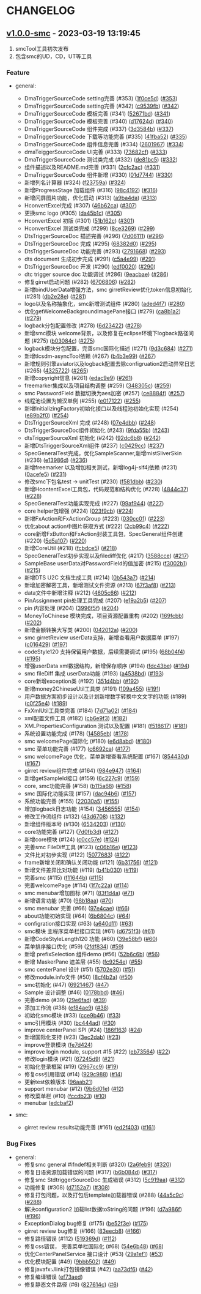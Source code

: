 # CHANGELOG

## [v1.0.0-smc](https://github.com/unknowIfGuestInDream/javafxTool/releases/tag/v1.0.0-smc) - 2023-03-19 13:19:45

1. smcTool工具初次发布
2. 包含smc的UD，CD，UT等工具

### Feature

- general:
  - DmaTriggerSourceCode setting完善 (#353) ([1f0ce5d](https://github.com/unknowIfGuestInDream/javafxTool/commit/1f0ce5d916a082e31f57d5c7066fb366b0fa2949)) ([#353](https://github.com/unknowIfGuestInDream/javafxTool/pull/353))
  - DmaTriggerSourceCode setting完善 (#342) ([c9539fb](https://github.com/unknowIfGuestInDream/javafxTool/commit/c9539fb55a1cde5476c48d00403fddd422c4e686)) ([#342](https://github.com/unknowIfGuestInDream/javafxTool/pull/342))
  - DmaTriggerSourceCode 模板完善 (#341) ([52671bd](https://github.com/unknowIfGuestInDream/javafxTool/commit/52671bdce2906f42052ee0f1053139199d72f3f6)) ([#341](https://github.com/unknowIfGuestInDream/javafxTool/pull/341))
  - DmaTriggerSourceCode 模板完善 (#340) ([d17624d](https://github.com/unknowIfGuestInDream/javafxTool/commit/d17624d7a13a0d46f3ccfa52069c3cfb1eb60146)) ([#340](https://github.com/unknowIfGuestInDream/javafxTool/pull/340))
  - DmaTriggerSourceCode 组件完成 (#337) ([3d3584b](https://github.com/unknowIfGuestInDream/javafxTool/commit/3d3584be51559d1b5e3c932ca8bda996a25c5509)) ([#337](https://github.com/unknowIfGuestInDream/javafxTool/pull/337))
  - DmaTriggerSourceCode 下载等功能完善 (#335) ([41fba52](https://github.com/unknowIfGuestInDream/javafxTool/commit/41fba52fd3b6546a80b8c96a0d32935145d2538a)) ([#335](https://github.com/unknowIfGuestInDream/javafxTool/pull/335))
  - DmaTriggerSourceCode 组件信息完善 (#334) ([2601967](https://github.com/unknowIfGuestInDream/javafxTool/commit/2601967418811710c5e96d203594f29313ab5c24)) ([#334](https://github.com/unknowIfGuestInDream/javafxTool/pull/334))
  - dmaTeiggerSourceCode UI完善 (#333) ([73682cf](https://github.com/unknowIfGuestInDream/javafxTool/commit/73682cf5e3ad7c01ff5fe7f2b6cca4417b24673b)) ([#333](https://github.com/unknowIfGuestInDream/javafxTool/pull/333))
  - DmaTriggerSourceCode 测试类完成 (#332) ([de81bc5](https://github.com/unknowIfGuestInDream/javafxTool/commit/de81bc579c3e3ba5dd81e5a777ff0e294c9f3c46)) ([#332](https://github.com/unknowIfGuestInDream/javafxTool/pull/332))
  - 组件描述以及README.md完善 (#331) ([2cfc2ac](https://github.com/unknowIfGuestInDream/javafxTool/commit/2cfc2ac598f020e7fc86d566cf3675051b69c0d4)) ([#331](https://github.com/unknowIfGuestInDream/javafxTool/pull/331))
  - DmaTriggerSourceCode 组件新增 (#330) ([01d7744](https://github.com/unknowIfGuestInDream/javafxTool/commit/01d77442de759810aa65246f3cc6adefd00ef9f9)) ([#330](https://github.com/unknowIfGuestInDream/javafxTool/pull/330))
  - 新增列名计算器 (#324) ([f23759a](https://github.com/unknowIfGuestInDream/javafxTool/commit/f23759a6048432cf92f6487e15a78eb9ac9c52a2)) ([#324](https://github.com/unknowIfGuestInDream/javafxTool/pull/324))
  - 新增ProgressStage 加载组件 (#316) ([98c4192](https://github.com/unknowIfGuestInDream/javafxTool/commit/98c419249fbe460c716597eb896b257452031ddf)) ([#316](https://github.com/unknowIfGuestInDream/javafxTool/pull/316))
  - 新增闪屏图片功能，优化启动 (#313) ([a9ba4da](https://github.com/unknowIfGuestInDream/javafxTool/commit/a9ba4daab3e8262678614ff0f90a5d9db8378201)) ([#313](https://github.com/unknowIfGuestInDream/javafxTool/pull/313))
  - HconvertExcel完成 (#307) ([46b62ca](https://github.com/unknowIfGuestInDream/javafxTool/commit/46b62cabc9fda5d4022b3ab3ac1cb616dcc9ab15)) ([#307](https://github.com/unknowIfGuestInDream/javafxTool/pull/307))
  - 更换smc logo (#305) ([da45b1c](https://github.com/unknowIfGuestInDream/javafxTool/commit/da45b1ca65b36afe9516908c5b5bc088aa86d64b)) ([#305](https://github.com/unknowIfGuestInDream/javafxTool/pull/305))
  - HconvertExcel 初版 (#301) ([51b162c](https://github.com/unknowIfGuestInDream/javafxTool/commit/51b162c7ef99c7f6a8f325ce0cd0582a80bdf911)) ([#301](https://github.com/unknowIfGuestInDream/javafxTool/pull/301))
  - HconvertExcel 测试类完成 (#299) ([8ce3269](https://github.com/unknowIfGuestInDream/javafxTool/commit/8ce32694e525940bfb832fa3407ff94e08be8ffa)) ([#299](https://github.com/unknowIfGuestInDream/javafxTool/pull/299))
  - DtsTriggerSourceDoc 描述完善 (#296) ([7d06111](https://github.com/unknowIfGuestInDream/javafxTool/commit/7d06111fc0b44816a4f23df9de16dceacb9148b0)) ([#296](https://github.com/unknowIfGuestInDream/javafxTool/pull/296))
  - DtsTriggerSourceDoc 完成 (#295) ([68382d0](https://github.com/unknowIfGuestInDream/javafxTool/commit/68382d03c8bc1ebf743aeecd2b6c2908075fe75c)) ([#295](https://github.com/unknowIfGuestInDream/javafxTool/pull/295))
  - DtsTriggerSourceDoc 功能完善 (#293) ([2791668](https://github.com/unknowIfGuestInDream/javafxTool/commit/2791668ff756a8e600592d02e85d6fbedb6badae)) ([#293](https://github.com/unknowIfGuestInDream/javafxTool/pull/293))
  - dts document 生成初步完成 (#291) ([c5a4e99](https://github.com/unknowIfGuestInDream/javafxTool/commit/c5a4e99d28b3feac7e0c27178e4f9fd1ff323334)) ([#291](https://github.com/unknowIfGuestInDream/javafxTool/pull/291))
  - DtsTriggerSourceDoc 开发 (#290) ([edf0020](https://github.com/unknowIfGuestInDream/javafxTool/commit/edf00204b651f7fe48edf8b8eedda70f99f60630)) ([#290](https://github.com/unknowIfGuestInDream/javafxTool/pull/290))
  - dtc trigger source doc 功能调试 (#286) ([9eacbae](https://github.com/unknowIfGuestInDream/javafxTool/commit/9eacbaebb589e02d707ad112d058bddc250a9f01)) ([#286](https://github.com/unknowIfGuestInDream/javafxTool/pull/286))
  - 修复girret启动问题 (#282) ([6706806](https://github.com/unknowIfGuestInDream/javafxTool/commit/6706806dc28d66453418efb6b135cb1773b4681e)) ([#282](https://github.com/unknowIfGuestInDream/javafxTool/pull/282))
  - 新增bindUserData增强方法，smc girretReview优化token信息初始化 (#281) ([db2e28e](https://github.com/unknowIfGuestInDream/javafxTool/commit/db2e28eb2821b3e2c017c2d6b95e256980dd4045)) ([#281](https://github.com/unknowIfGuestInDream/javafxTool/pull/281))
  - logo以及名称抽象化，smc新增测试组件 (#280) ([aded4f7](https://github.com/unknowIfGuestInDream/javafxTool/commit/aded4f7ec4f657215b29cc8b196fe616de87349c)) ([#280](https://github.com/unknowIfGuestInDream/javafxTool/pull/280))
  - 优化getWelcomeBackgroundImagePane接口 (#279) ([ca8b1a2](https://github.com/unknowIfGuestInDream/javafxTool/commit/ca8b1a259c50049e0d8c0d7a2e8cad561949d52b)) ([#279](https://github.com/unknowIfGuestInDream/javafxTool/pull/279))
  - logback分包配置修改 (#278) ([6d23422](https://github.com/unknowIfGuestInDream/javafxTool/commit/6d23422a85d2f394b7fd3ce9891de3fcc84ef787)) ([#278](https://github.com/unknowIfGuestInDream/javafxTool/pull/278))
  - 新增smc模块 welcome背景，以及修复在eclipse环境下logback路径问题 (#275) ([b03084c](https://github.com/unknowIfGuestInDream/javafxTool/commit/b03084c554c5e44f9725f62f5333687c5b2d7a6a)) ([#275](https://github.com/unknowIfGuestInDream/javafxTool/pull/275))
  - logback模块分包配置，完善smc国际化描述 (#271) ([9d3c684](https://github.com/unknowIfGuestInDream/javafxTool/commit/9d3c684865ae98547ba7a9f00a41972125d5e20c)) ([#271](https://github.com/unknowIfGuestInDream/javafxTool/pull/271))
  - 新增tlcsdm-asyncTool依赖 (#267) ([b4b3e99](https://github.com/unknowIfGuestInDream/javafxTool/commit/b4b3e9933e194fd3f7f4c104a392f2eb95cabd6c)) ([#267](https://github.com/unknowIfGuestInDream/javafxTool/pull/267))
  - 新增规则引擎aviator以及logback配置去除configruation2启动异常日志 (#265) ([4325722](https://github.com/unknowIfGuestInDream/javafxTool/commit/43257222fbe59d0852e0c4ea18324d176b358407)) ([#265](https://github.com/unknowIfGuestInDream/javafxTool/pull/265))
  - 新增copyright信息 (#261) ([edac9e9](https://github.com/unknowIfGuestInDream/javafxTool/commit/edac9e9e1786fcd7843c3ed9b84bf2f25812f6b5)) ([#261](https://github.com/unknowIfGuestInDream/javafxTool/pull/261))
  - freemarker集成以及项目结构调整 (#259) ([348305c](https://github.com/unknowIfGuestInDream/javafxTool/commit/348305c494eceb0909f068b950f699a04ca718e6)) ([#259](https://github.com/unknowIfGuestInDream/javafxTool/pull/259))
  - smc PasswordField 数据切换为aes加密 (#257) ([ce8884f](https://github.com/unknowIfGuestInDream/javafxTool/commit/ce8884f8914348ac9707f6772f747d6f2aad019b)) ([#257](https://github.com/unknowIfGuestInDream/javafxTool/pull/257))
  - 线程池设置为懒汉单例 (#255) ([e017122](https://github.com/unknowIfGuestInDream/javafxTool/commit/e0171228c665403ca6821de8e6b3e8d8f5f2efe8)) ([#255](https://github.com/unknowIfGuestInDream/javafxTool/pull/255))
  - 新增InitializingFactory初始化接口以及线程池初始化实现 (#254) ([e89b2f0](https://github.com/unknowIfGuestInDream/javafxTool/commit/e89b2f0cf71bfdbfacd91748fd3c65bee20672f2)) ([#254](https://github.com/unknowIfGuestInDream/javafxTool/pull/254))
  - DtsTriggerSourceXml 完成 (#248) ([07e4dbb](https://github.com/unknowIfGuestInDream/javafxTool/commit/07e4dbb1c3292a78f8d7b4e67102f1fc97f6f3be)) ([#248](https://github.com/unknowIfGuestInDream/javafxTool/pull/248))
  - DtsTriggerSourceDoc组件初始化 (#243) ([9fda55b](https://github.com/unknowIfGuestInDream/javafxTool/commit/9fda55bc7b9b044ddc27e2f75d8c4ac9802c727a)) ([#243](https://github.com/unknowIfGuestInDream/javafxTool/pull/243))
  - dtsTriggerSourceXml 初始化 (#242) ([92dc6b8](https://github.com/unknowIfGuestInDream/javafxTool/commit/92dc6b89d8d4a0649a7bccb7e842623289fff146)) ([#242](https://github.com/unknowIfGuestInDream/javafxTool/pull/242))
  - 新增DtsTriggerSourceXml组件 (#237) ([c0429cc](https://github.com/unknowIfGuestInDream/javafxTool/commit/c0429cc2bd49a70ade7643ecc3ecc15314a80891)) ([#237](https://github.com/unknowIfGuestInDream/javafxTool/pull/237))
  - SpecGeneralTest完成，优化SampleScanner,新增mistSliverSkin (#236) ([e13986d](https://github.com/unknowIfGuestInDream/javafxTool/commit/e13986d343e96cc000d7519be54121e03484f028)) ([#236](https://github.com/unknowIfGuestInDream/javafxTool/pull/236))
  - 新增freemarker 以及增加相关测试，新增log4j-slf4j依赖 (#231) ([0acefe5](https://github.com/unknowIfGuestInDream/javafxTool/commit/0acefe5b87ee0099ce838b143995fd7717664d1c)) ([#231](https://github.com/unknowIfGuestInDream/javafxTool/pull/231))
  - 修改smc下包名test -> unitTest (#230) ([f581dbb](https://github.com/unknowIfGuestInDream/javafxTool/commit/f581dbb130f6c0a248fd8651159ca2a5b1976095)) ([#230](https://github.com/unknowIfGuestInDream/javafxTool/pull/230))
  - 新增HcontentExcel工具包，代码规范和结构优化 (#228) ([4844c37](https://github.com/unknowIfGuestInDream/javafxTool/commit/4844c3703b2cc09beab8e1c503d8d8f49888239c)) ([#228](https://github.com/unknowIfGuestInDream/javafxTool/pull/228))
  - SpecGeneralTest功能实现完成 (#227) ([99af944](https://github.com/unknowIfGuestInDream/javafxTool/commit/99af9446da4c0db10db6b2e2a2efda9bce732555)) ([#227](https://github.com/unknowIfGuestInDream/javafxTool/pull/227))
  - core helper包增强 (#224) ([023f9cb](https://github.com/unknowIfGuestInDream/javafxTool/commit/023f9cb40a7ff65e4e192b6b075a78d354ee7485)) ([#224](https://github.com/unknowIfGuestInDream/javafxTool/pull/224))
  - 新增FxAction和FxActionGroup (#223) ([030cc01](https://github.com/unknowIfGuestInDream/javafxTool/commit/030cc01bc1737abd3e517aae801f0c1fc18b3bc7)) ([#223](https://github.com/unknowIfGuestInDream/javafxTool/pull/223))
  - 优化about action中图片获取方式 (#222) ([2cb99c4](https://github.com/unknowIfGuestInDream/javafxTool/commit/2cb99c4b14201287cc8ee08e39161caf5b41884f)) ([#222](https://github.com/unknowIfGuestInDream/javafxTool/pull/222))
  - core新增FxButton和FxAction封装工具包，SpecGeneral组件创建 (#220) ([5d5a107](https://github.com/unknowIfGuestInDream/javafxTool/commit/5d5a107b31642e414929f57ebc2b977c81a56b73)) ([#220](https://github.com/unknowIfGuestInDream/javafxTool/pull/220))
  - 新增CoreUtil (#218) ([fcbdce5](https://github.com/unknowIfGuestInDream/javafxTool/commit/fcbdce5f3ba7c3918cfd6db4302c38dc529ba255)) ([#218](https://github.com/unknowIfGuestInDream/javafxTool/pull/218))
  - SpecGeneralTest初步实现以及filediff优化 (#217) ([3588cce](https://github.com/unknowIfGuestInDream/javafxTool/commit/3588ccef8004e269362b984fc01bb73f440bdb3b)) ([#217](https://github.com/unknowIfGuestInDream/javafxTool/pull/217))
  - SampleBase userData对PasswordField的值加密 (#215) ([f3002b1](https://github.com/unknowIfGuestInDream/javafxTool/commit/f3002b18269ab87a969f026bdce7cec325febebe)) ([#215](https://github.com/unknowIfGuestInDream/javafxTool/pull/215))
  - 新增DTS U2C 文档生成工具 (#214) ([0b543a7](https://github.com/unknowIfGuestInDream/javafxTool/commit/0b543a714662c58e7bff934dfa6e99d1ac96c53a)) ([#214](https://github.com/unknowIfGuestInDream/javafxTool/pull/214))
  - 新增加密解密工具，新增测试文件资源 (#213) ([67f3af8](https://github.com/unknowIfGuestInDream/javafxTool/commit/67f3af8cd841310aacb1e73da9ab00d1fa902394)) ([#213](https://github.com/unknowIfGuestInDream/javafxTool/pull/213))
  - data文件中新增注释 (#212) ([4605c66](https://github.com/unknowIfGuestInDream/javafxTool/commit/4605c6641e231c03a8397dc8341790311b4f51c0)) ([#212](https://github.com/unknowIfGuestInDream/javafxTool/pull/212))
  - PinAssignment pin处理工具完成 (#207) ([e19a2b5](https://github.com/unknowIfGuestInDream/javafxTool/commit/e19a2b53b5f257229a82db7b9c2730f5ecc29d71)) ([#207](https://github.com/unknowIfGuestInDream/javafxTool/pull/207))
  - pin 内容处理 (#204) ([3996f5f](https://github.com/unknowIfGuestInDream/javafxTool/commit/3996f5fdac0cd140870ea8bb80fbbdd2745fff1a)) ([#204](https://github.com/unknowIfGuestInDream/javafxTool/pull/204))
  - MoneyToChinese 模块完成，项目资源配置重构 (#202) ([169fcbb](https://github.com/unknowIfGuestInDream/javafxTool/commit/169fcbb5ccb381b0b79c1fb503fbba046cdf0234)) ([#202](https://github.com/unknowIfGuestInDream/javafxTool/pull/202))
  - 新增金额转换大写类 (#200) ([042012a](https://github.com/unknowIfGuestInDream/javafxTool/commit/042012a104e2bfe054a12bea6628bef5664ee0dd)) ([#200](https://github.com/unknowIfGuestInDream/javafxTool/pull/200))
  - smc girretReview userData支持，新增查看用户数据菜单 (#197) ([c016429](https://github.com/unknowIfGuestInDream/javafxTool/commit/c016429b079b443e94a01ac8b0c182aef262276c)) ([#197](https://github.com/unknowIfGuestInDream/javafxTool/pull/197))
  - codeStyle120 支持保留用户数据，后续需要调试 (#195) ([68b04f4](https://github.com/unknowIfGuestInDream/javafxTool/commit/68b04f4d208937f0ae460d8ecf67eda5024a8ba0)) ([#195](https://github.com/unknowIfGuestInDream/javafxTool/pull/195))
  - 增强userData xml数据结构，新增保存顺序 (#194) ([fdc43be](https://github.com/unknowIfGuestInDream/javafxTool/commit/fdc43beaffb64ec513cf46c4ff9d2cf407eddd79)) ([#194](https://github.com/unknowIfGuestInDream/javafxTool/pull/194))
  - smc fileDiff 集成 userData功能 (#193) ([a4538bd](https://github.com/unknowIfGuestInDream/javafxTool/commit/a4538bdfd2efd6b703d12f1c176205af1731fcb5)) ([#193](https://github.com/unknowIfGuestInDream/javafxTool/pull/193))
  - core新增exception类 (#192) ([351d4bb](https://github.com/unknowIfGuestInDream/javafxTool/commit/351d4bb0ce9580fd8ccfee75f2d83bbd0a18d0c1)) ([#192](https://github.com/unknowIfGuestInDream/javafxTool/pull/192))
  - 新增money2ChineseUtil工具类 (#191) ([109a455](https://github.com/unknowIfGuestInDream/javafxTool/commit/109a455c2342cda52ddbf5ae83242e4e8c13439e)) ([#191](https://github.com/unknowIfGuestInDream/javafxTool/pull/191))
  - 用户数据方案初步设计以及计划新增数字转换中文文字的功能 (#189) ([c0f25e4](https://github.com/unknowIfGuestInDream/javafxTool/commit/c0f25e42ef1301d5d35efaa4bf5410025e6f1258)) ([#189](https://github.com/unknowIfGuestInDream/javafxTool/pull/189))
  - FxXmlUtil工具类完善 (#184) ([7d71a02](https://github.com/unknowIfGuestInDream/javafxTool/commit/7d71a02c546bb17d593ad9d3444e4a8a761570cb)) ([#184](https://github.com/unknowIfGuestInDream/javafxTool/pull/184))
  - xml配置文件工具 (#182) ([cb6e9f3](https://github.com/unknowIfGuestInDream/javafxTool/commit/cb6e9f3073166a8373208212c2946cb635d9b529)) ([#182](https://github.com/unknowIfGuestInDream/javafxTool/pull/182))
  - XMLPropertiesConfiguration 测试以及配置 (#181) ([f518617](https://github.com/unknowIfGuestInDream/javafxTool/commit/f518617634b1b245fde398bdf109cf9402e367c0)) ([#181](https://github.com/unknowIfGuestInDream/javafxTool/pull/181))
  - 系统设置功能完成 (#178) ([14585eb](https://github.com/unknowIfGuestInDream/javafxTool/commit/14585eb6b97207a314ebb3aa827e24a9de5e600f)) ([#178](https://github.com/unknowIfGuestInDream/javafxTool/pull/178))
  - smc welcomePage国际化 (#180) ([e6d8abd](https://github.com/unknowIfGuestInDream/javafxTool/commit/e6d8abd18454b00562dded9ebf18ad57ecbd8aed)) ([#180](https://github.com/unknowIfGuestInDream/javafxTool/pull/180))
  - smc 菜单功能完善 (#177) ([c6692ca](https://github.com/unknowIfGuestInDream/javafxTool/commit/c6692cad70fa31e2cba729bf762e68be7858aa9a)) ([#177](https://github.com/unknowIfGuestInDream/javafxTool/pull/177))
  - smc welcomePage 优化，菜单新增查看系统配置 (#167) ([854430d](https://github.com/unknowIfGuestInDream/javafxTool/commit/854430d252abc54c01941c66a63e36a8609fedc1)) ([#167](https://github.com/unknowIfGuestInDream/javafxTool/pull/167))
  - girret review组件完成 (#164) ([984e947](https://github.com/unknowIfGuestInDream/javafxTool/commit/984e9479f379b67fb2915ae09d0752bf3179db7d)) ([#164](https://github.com/unknowIfGuestInDream/javafxTool/pull/164))
  - 新增getSampleId接口 (#159) ([6c227c9](https://github.com/unknowIfGuestInDream/javafxTool/commit/6c227c93ede8664b8da50444ba5240d4d17cb2e0)) ([#159](https://github.com/unknowIfGuestInDream/javafxTool/pull/159))
  - core, smc功能完善 (#158) ([b115a68](https://github.com/unknowIfGuestInDream/javafxTool/commit/b115a683c98b6e5f8332d19c5854bccadfd054b8)) ([#158](https://github.com/unknowIfGuestInDream/javafxTool/pull/158))
  - smc 国际化功能实现 (#157) ([dac94b6](https://github.com/unknowIfGuestInDream/javafxTool/commit/dac94b6f546e0808b1454eb2df36e76a07e1a5d7)) ([#157](https://github.com/unknowIfGuestInDream/javafxTool/pull/157))
  - 系统功能完善 (#155) ([22030a5](https://github.com/unknowIfGuestInDream/javafxTool/commit/22030a52c99687d3f08977a22f6cd6b6879fb56d)) ([#155](https://github.com/unknowIfGuestInDream/javafxTool/pull/155))
  - 增加logback日志功能 (#154) ([3456555](https://github.com/unknowIfGuestInDream/javafxTool/commit/3456555bd5d8462f673b790c53402fa75bbfd577)) ([#154](https://github.com/unknowIfGuestInDream/javafxTool/pull/154))
  - 修改工作流组件 (#132) ([43d6708](https://github.com/unknowIfGuestInDream/javafxTool/commit/43d6708773f1f0d417d4ebdbd5a5730306ec1c2d)) ([#132](https://github.com/unknowIfGuestInDream/javafxTool/pull/132))
  - 新增组件版本号 (#130) ([6534203](https://github.com/unknowIfGuestInDream/javafxTool/commit/65342032b11abfe6b5fb78fc472b85b93608e71b)) ([#130](https://github.com/unknowIfGuestInDream/javafxTool/pull/130))
  - core功能完善 (#127) ([7d0fb3d](https://github.com/unknowIfGuestInDream/javafxTool/commit/7d0fb3dd02ec7d3e85cf114a32158482e8ddc446)) ([#127](https://github.com/unknowIfGuestInDream/javafxTool/pull/127))
  - 新增core模块 (#124) ([c0cc57e](https://github.com/unknowIfGuestInDream/javafxTool/commit/c0cc57ebc84cb67ed7aa643090081b1d4d9a0998)) ([#124](https://github.com/unknowIfGuestInDream/javafxTool/pull/124))
  - 完善smc FileDiff工具 (#123) ([c06b16e](https://github.com/unknowIfGuestInDream/javafxTool/commit/c06b16e285a2025b0ddeffcc22148cfb0dc01d16)) ([#123](https://github.com/unknowIfGuestInDream/javafxTool/pull/123))
  - 文件比对初步实现 (#122) ([5077683](https://github.com/unknowIfGuestInDream/javafxTool/commit/5077683b704a6e6291ce98fa9025fc0e9c556133)) ([#122](https://github.com/unknowIfGuestInDream/javafxTool/pull/122))
  - frame新增关闭和确认关闭功能 (#121) ([6b31756](https://github.com/unknowIfGuestInDream/javafxTool/commit/6b31756dfd9e97ed83f10bc1ad060763099cf3aa)) ([#121](https://github.com/unknowIfGuestInDream/javafxTool/pull/121))
  - 新增文件差异比对功能 (#119) ([b41b030](https://github.com/unknowIfGuestInDream/javafxTool/commit/b41b0304859091925963022021d72d736d1178c1)) ([#119](https://github.com/unknowIfGuestInDream/javafxTool/pull/119))
  - 完善smc (#115) ([f11644b](https://github.com/unknowIfGuestInDream/javafxTool/commit/f11644b99790525897d8672d43c4b9d627fb877f)) ([#115](https://github.com/unknowIfGuestInDream/javafxTool/pull/115))
  - 完善welcomePage (#114) ([1f7c22a](https://github.com/unknowIfGuestInDream/javafxTool/commit/1f7c22a8c3db38df4f61eebf73bd1ca017f25fa7)) ([#114](https://github.com/unknowIfGuestInDream/javafxTool/pull/114))
  - smc menubar增加图标 (#71) ([83f1d4a](https://github.com/unknowIfGuestInDream/javafxTool/commit/83f1d4a733b7f04918a4b66e38ef83091f0cee11)) ([#71](https://github.com/unknowIfGuestInDream/javafxTool/pull/71))
  - 新增语言功能 (#70) ([98b18aa](https://github.com/unknowIfGuestInDream/javafxTool/commit/98b18aa55212a44c3645a25dccd414b4edc207a3)) ([#70](https://github.com/unknowIfGuestInDream/javafxTool/pull/70))
  - smc menubar 完善 (#66) ([97e4cae](https://github.com/unknowIfGuestInDream/javafxTool/commit/97e4cae7856448e1b5e395eb65f312f8dbfffc82)) ([#66](https://github.com/unknowIfGuestInDream/javafxTool/pull/66))
  - about功能初始实现 (#64) ([6b6804c](https://github.com/unknowIfGuestInDream/javafxTool/commit/6b6804c1bb1a0c47e065db4650fce2dfc25fb8c2)) ([#64](https://github.com/unknowIfGuestInDream/javafxTool/pull/64))
  - configration接口实现 (#63) ([a640d11](https://github.com/unknowIfGuestInDream/javafxTool/commit/a640d113bc10672a6d8d06342329f464a1a6ef16)) ([#63](https://github.com/unknowIfGuestInDream/javafxTool/pull/63))
  - smc模块 主程序菜单栏接口实现 (#61) ([d6751f3](https://github.com/unknowIfGuestInDream/javafxTool/commit/d6751f32126c7ca8c58ca3ef0b54c4a23c124347)) ([#61](https://github.com/unknowIfGuestInDream/javafxTool/pull/61))
  - 新增CodeStyleLength120 功能 (#60) ([39e58bf](https://github.com/unknowIfGuestInDream/javafxTool/commit/39e58bf7ddfa3918f137f08b028518a7d418de60)) ([#60](https://github.com/unknowIfGuestInDream/javafxTool/pull/60))
  - 菜单排序接口优化 (#59) ([2fdf834](https://github.com/unknowIfGuestInDream/javafxTool/commit/2fdf834e254b862eba522ed9d6faf3059cde4990)) ([#59](https://github.com/unknowIfGuestInDream/javafxTool/pull/59))
  - 新增 prefixSelection 组件demo (#56) ([52b6c6b](https://github.com/unknowIfGuestInDream/javafxTool/commit/52b6c6bb6abfd9ff6a2f7a3218cbc035888496c0)) ([#56](https://github.com/unknowIfGuestInDream/javafxTool/pull/56))
  - 新增 MaskerPane 遮盖层 (#55) ([fc9254e](https://github.com/unknowIfGuestInDream/javafxTool/commit/fc9254ecc6524272c21bc774d0019963dee00e99)) ([#55](https://github.com/unknowIfGuestInDream/javafxTool/pull/55))
  - smc centerPanel 设计 (#51) ([5702e30](https://github.com/unknowIfGuestInDream/javafxTool/commit/5702e30ce6744779f7e0be4370d9c8e9c2402db5)) ([#51](https://github.com/unknowIfGuestInDream/javafxTool/pull/51))
  - 修改module.info文件 (#50) ([8cf4b2a](https://github.com/unknowIfGuestInDream/javafxTool/commit/8cf4b2aae400e0ddfa09255d419c09582a8c5b36)) ([#50](https://github.com/unknowIfGuestInDream/javafxTool/pull/50))
  - smc初始化 (#47) ([6921467](https://github.com/unknowIfGuestInDream/javafxTool/commit/6921467e3de2e44a2f82eaee71f08754f2bdf837)) ([#47](https://github.com/unknowIfGuestInDream/javafxTool/pull/47))
  - Sample 设计调整 (#46) ([0178bbd](https://github.com/unknowIfGuestInDream/javafxTool/commit/0178bbd73d8da8e4aecfdbcc26879b7a30185858)) ([#46](https://github.com/unknowIfGuestInDream/javafxTool/pull/46))
  - 完善demo (#39) ([29e6fad](https://github.com/unknowIfGuestInDream/javafxTool/commit/29e6fadc6f32b1b13d891a95fc68fd6e84b922fb)) ([#39](https://github.com/unknowIfGuestInDream/javafxTool/pull/39))
  - 添加工作流 (#38) ([ef84ae9](https://github.com/unknowIfGuestInDream/javafxTool/commit/ef84ae962f615c0584eff63ad9aaa78d59d19918)) ([#38](https://github.com/unknowIfGuestInDream/javafxTool/pull/38))
  - 初始化smc模块 (#33) ([cce9b46](https://github.com/unknowIfGuestInDream/javafxTool/commit/cce9b46051b91464c9d491ea255f89c27fb4d52c)) ([#33](https://github.com/unknowIfGuestInDream/javafxTool/pull/33))
  - smc引用模块 (#30) ([bc444ad](https://github.com/unknowIfGuestInDream/javafxTool/commit/bc444ade7ea8ad23b59f26a7897b086394190981)) ([#30](https://github.com/unknowIfGuestInDream/javafxTool/pull/30))
  - improve centerPanel SPI (#24) ([186f163](https://github.com/unknowIfGuestInDream/javafxTool/commit/186f163a620c8519a26da756faa38776b9b75f51)) ([#24](https://github.com/unknowIfGuestInDream/javafxTool/pull/24))
  - 新增国际化支持 (#23) ([3ec2dab](https://github.com/unknowIfGuestInDream/javafxTool/commit/3ec2dab716fe3e785e39f942c737f7700bceff25)) ([#23](https://github.com/unknowIfGuestInDream/javafxTool/pull/23))
  - improve登录模块 ([fe7d424](https://github.com/unknowIfGuestInDream/javafxTool/commit/fe7d4247a2230e192c36742cfd58ecd78213ef92))
  - improve login module, support #15 (#22) ([eb73564](https://github.com/unknowIfGuestInDream/javafxTool/commit/eb7356436eef37e8d070f37cf02d1b4caeb5dd40)) ([#22](https://github.com/unknowIfGuestInDream/javafxTool/pull/22))
  - 修改login模块 (#21) ([67245d9](https://github.com/unknowIfGuestInDream/javafxTool/commit/67245d9aa917c29b63b4150a07324c7482faaee7)) ([#21](https://github.com/unknowIfGuestInDream/javafxTool/pull/21))
  - 初始化登录框架 (#19) ([2967cc9](https://github.com/unknowIfGuestInDream/javafxTool/commit/2967cc99ce799ca480aed1c05047a78f2005df32)) ([#19](https://github.com/unknowIfGuestInDream/javafxTool/pull/19))
  - 修复css引用错误 (#14) ([929c988](https://github.com/unknowIfGuestInDream/javafxTool/commit/929c98840b0348a648a756d9eb3bb6a026e1a07f)) ([#14](https://github.com/unknowIfGuestInDream/javafxTool/pull/14))
  - 更新test依赖版本 ([96aab21](https://github.com/unknowIfGuestInDream/javafxTool/commit/96aab2100e40442f37e680fbebedbfc21a0e0f0f))
  - support menubar (#12) ([9b6d01e](https://github.com/unknowIfGuestInDream/javafxTool/commit/9b6d01eda2f9ee20ca2033373c9396c7fa7ef84a)) ([#12](https://github.com/unknowIfGuestInDream/javafxTool/pull/12))
  - 修改菜单栏 (#10) ([fccdb23](https://github.com/unknowIfGuestInDream/javafxTool/commit/fccdb2385cae9d96e02fa96015c657c5947ab030)) ([#10](https://github.com/unknowIfGuestInDream/javafxTool/pull/10))
  - menubar ([edcbaf2](https://github.com/unknowIfGuestInDream/javafxTool/commit/edcbaf262fc9ca67ba8e1f8921ec709fa1e141aa))

- smc:
  - girret review results功能完善 (#161) ([ed2f403](https://github.com/unknowIfGuestInDream/javafxTool/commit/ed2f4038ecfdaf3606ca2111227d6217c1c0de4e)) ([#161](https://github.com/unknowIfGuestInDream/javafxTool/pull/161))

### Bug Fixes

- general:
  - 修复smc general #ifndef相关判断 (#320) ([2a6feb9](https://github.com/unknowIfGuestInDream/javafxTool/commit/2a6feb98025232cdc76dd396d9ac6090c6a2d831)) ([#320](https://github.com/unknowIfGuestInDream/javafxTool/pull/320))
  - 修复日语资源加载错误的问题 (#317) ([b6b084d](https://github.com/unknowIfGuestInDream/javafxTool/commit/b6b084dc979fa6ec6e062783cd345b0a7c2858d2)) ([#317](https://github.com/unknowIfGuestInDream/javafxTool/pull/317))
  - 修复smc StdtriggerSourceDoc 生成错误 (#312) ([5c919aa](https://github.com/unknowIfGuestInDream/javafxTool/commit/5c919aac89c54385bbdc8199a9965b61b683ebc1)) ([#312](https://github.com/unknowIfGuestInDream/javafxTool/pull/312))
  - 功能修复 (#308) ([d7152a7](https://github.com/unknowIfGuestInDream/javafxTool/commit/d7152a77b5a6c7e7778cc830882419932e53e8b2)) ([#308](https://github.com/unknowIfGuestInDream/javafxTool/pull/308))
  - 修复打包问题，以及打包后template加载器错误 (#288) ([44a5c9c](https://github.com/unknowIfGuestInDream/javafxTool/commit/44a5c9c7e8e5061af529bd89e212f1a86cabf5a4)) ([#288](https://github.com/unknowIfGuestInDream/javafxTool/pull/288))
  - 解决configuration2 加载list数据toString的问题 (#196) ([d7a986f](https://github.com/unknowIfGuestInDream/javafxTool/commit/d7a986f189d48df458cf92be430a6572695b8a7d)) ([#196](https://github.com/unknowIfGuestInDream/javafxTool/pull/196))
  - ExceptionDialog bug修复 (#175) ([be52f3e](https://github.com/unknowIfGuestInDream/javafxTool/commit/be52f3e953f2a386783a2d32dd2687cfea7964bb)) ([#175](https://github.com/unknowIfGuestInDream/javafxTool/pull/175))
  - girret review bug修复 (#166) ([83eecb8](https://github.com/unknowIfGuestInDream/javafxTool/commit/83eecb8cd08be69a459a796d31987430c023e0cb)) ([#166](https://github.com/unknowIfGuestInDream/javafxTool/pull/166))
  - 修复路径错误 (#112) ([519369d](https://github.com/unknowIfGuestInDream/javafxTool/commit/519369d774eb33da95676f82b3289e2306e0ace6)) ([#112](https://github.com/unknowIfGuestInDream/javafxTool/pull/112))
  - 修复css错误， 完善菜单栏国际化 (#68) ([54e6b48](https://github.com/unknowIfGuestInDream/javafxTool/commit/54e6b48f6186da17c1d4c235168de883c16b0ee7)) ([#68](https://github.com/unknowIfGuestInDream/javafxTool/pull/68))
  - 优化CenterPanelService 接口设计 (#53) ([29a1ef1](https://github.com/unknowIfGuestInDream/javafxTool/commit/29a1ef100e9ae5a7f33ff572021c7eef0ab4a274)) ([#53](https://github.com/unknowIfGuestInDream/javafxTool/pull/53))
  - 优化模块配置 (#49) ([9bbb502](https://github.com/unknowIfGuestInDream/javafxTool/commit/9bbb502fadf6afd9910b78979defccb2a8200435)) ([#49](https://github.com/unknowIfGuestInDream/javafxTool/pull/49))
  - 修复javafx:Jlink打包镜像错误 (#42) ([aa73df6](https://github.com/unknowIfGuestInDream/javafxTool/commit/aa73df68c8b008cd2bf4b4f800c128ad4e19ae6f)) ([#42](https://github.com/unknowIfGuestInDream/javafxTool/pull/42))
  - 修复编译错误 ([ef73aed](https://github.com/unknowIfGuestInDream/javafxTool/commit/ef73aedd004f7a8f917b5cacd63a076bf285bb52))
  - 修复静态文件路径 (#6) ([827614c](https://github.com/unknowIfGuestInDream/javafxTool/commit/827614c6199d3f1da4fece02d4f32692dd852846)) ([#6](https://github.com/unknowIfGuestInDream/javafxTool/pull/6))
